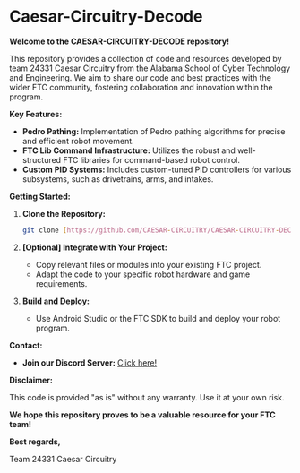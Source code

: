 # Caesar-Circuitry-Decode

**Welcome to the CAESAR-CIRCUITRY-DECODE repository!**

This repository provides a collection of code and resources developed by team 24331 Caesar Circuitry from the Alabama School of Cyber Technology and Engineering. We aim to share our code and best practices with the wider FTC community, fostering collaboration and innovation within the program.

**Key Features:**

* **Pedro Pathing:** Implementation of Pedro pathing algorithms for precise and efficient robot movement. 
* **FTC Lib Command Infrastructure:** Utilizes the robust and well-structured FTC libraries for command-based robot control.
* **Custom PID Systems:** Includes custom-tuned PID controllers for various subsystems, such as drivetrains, arms, and intakes.

**Getting Started:**

1. **Clone the Repository:**
   ```bash
   git clone [https://github.com/CAESAR-CIRCUITRY/CAESAR-CIRCUITRY-DECODE.git](https://github.com/CAESAR-CIRCUITRY/CAESAR-CIRCUITRY-DECODE.git)

2. **[Optional] Integrate with Your Project:**
   - Copy relevant files or modules into your existing FTC project.
   - Adapt the code to your specific robot hardware and game requirements.

3. **Build and Deploy:**
   - Use Android Studio or the FTC SDK to build and deploy your robot program. 

**Contact:**
* **Join our Discord Server:** [Click here!](https://discord.gg/8nVMxvCP4F) 

**Disclaimer:**

This code is provided "as is" without any warranty. Use it at your own risk.

**We hope this repository proves to be a valuable resource for your FTC team!**

**Best regards,**

Team 24331 Caesar Circuitry

